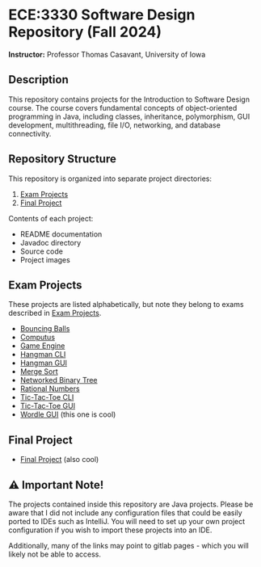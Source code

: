 # ECE:3330 Software Design Repository (Fall 2024)
**Instructor:** Professor Thomas Casavant, University of Iowa

## Description

This repository contains projects for the Introduction to Software Design course. The course covers fundamental concepts of object-oriented programming in Java, including classes, inheritance, polymorphism, GUI development, multithreading, file I/O, networking, and database connectivity.

## Repository Structure

This repository is organized into separate project directories:

1. [Exam Projects](./exam_projects/)
2. [Final Project](./final_project/README.md)

Contents of each project:
- README documentation
- Javadoc directory
- Source code
- Project images 

## Exam Projects

These projects are listed alphabetically, but note they belong to exams described in [Exam Projects](./exam_projects/).

- [Bouncing Balls](exam_projects/bouncing_balls/README.md)
- [Computus](exam_projects/computus/README.md)
- [Game Engine](exam_projects/game_engine/README.md)
- [Hangman CLI](exam_projects/hangman_cli/README.md)
- [Hangman GUI](exam_projects/hangman_gui/README.md)
- [Merge Sort](exam_projects/merge_sort/README.md)
- [Networked Binary Tree](exam_projects/networked_binary_tree/README.md)
- [Rational Numbers](exam_projects/rational_numbers/README.md)
- [Tic-Tac-Toe CLI](exam_projects/tic_tac_toe_cli/README.md)
- [Tic-Tac-Toe GUI](exam_projects/tic_tac_toe_gui/README.md)
- [Wordle GUI](exam_projects/wordle_gui/README.md) (this one is cool)

## Final Project

- [Final Project](final_project/who_wants_to_be_a_millionaire/README.md) (also cool)

## ⚠️ Important Note!

The projects contained inside this repository are Java projects. Please be aware that I did not include any configuration files that could be easily ported to IDEs such as IntelliJ. You will need to set up your own project configuration if you wish to import these projects into an IDE.
 
Additionally, many of the links may point to gitlab pages - which you will likely not be able to access.
